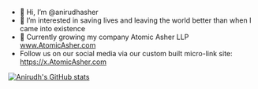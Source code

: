 - 👋 Hi, I’m @anirudhasher
- 👀 I’m interested in saving lives and leaving the world better than when I came into existence
- 🌱 Currently growing my company Atomic Asher LLP www.AtomicAsher.com
- Follow us on our social media via our custom built micro-link site: https://x.AtomicAsher.com

[![Anirudh's GitHub stats](https://github-readme-stats.vercel.app/api?username=anirudhasher)](https://github.com/anuraghazra/github-readme-stats)
<!---
anirudhasher/anirudhasher is a ✨ special ✨ repository because its `README.md` (this file) appears on your GitHub profile.
You can click the Preview link to take a look at your changes.
--->
